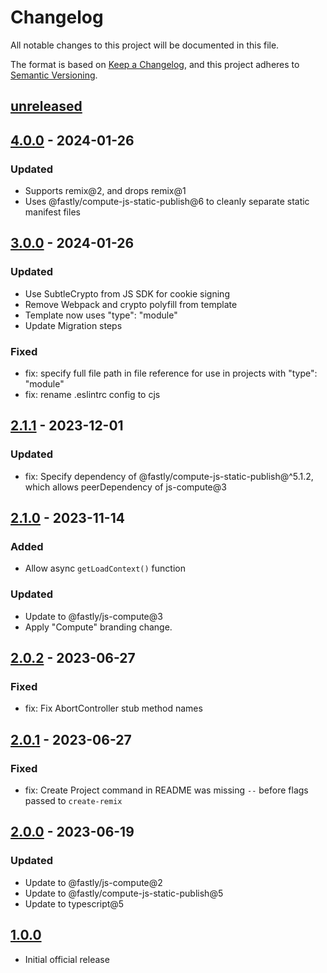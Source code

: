 # Changelog

All notable changes to this project will be documented in this file.

The format is based on [Keep a Changelog](https://keepachangelog.com/en/1.0.0/),
and this project adheres to [Semantic Versioning](https://semver.org/spec/v2.0.0.html).

## [unreleased]

## [4.0.0] - 2024-01-26

### Updated

- Supports remix@2, and drops remix@1
- Uses @fastly/compute-js-static-publish@6 to cleanly separate static manifest files

## [3.0.0] - 2024-01-26

### Updated

- Use SubtleCrypto from JS SDK for cookie signing
- Remove Webpack and crypto polyfill from template
- Template now uses "type": "module"
- Update Migration steps

### Fixed

- fix: specify full file path in file reference for use in projects with "type": "module"
- fix: rename .eslintrc config to cjs

## [2.1.1] - 2023-12-01

### Updated

- fix: Specify dependency of @fastly/compute-js-static-publish@^5.1.2,
    which allows peerDependency of js-compute@3

## [2.1.0] - 2023-11-14

### Added

- Allow async `getLoadContext()` function

### Updated

- Update to @fastly/js-compute@3
- Apply "Compute" branding change.

## [2.0.2] - 2023-06-27

### Fixed

- fix: Fix AbortController stub method names

## [2.0.1] - 2023-06-27

### Fixed

- fix: Create Project command in README was missing `--` before flags passed to `create-remix`

## [2.0.0] - 2023-06-19

### Updated

- Update to @fastly/js-compute@2
- Update to @fastly/compute-js-static-publish@5
- Update to typescript@5

## [1.0.0]

- Initial official release

[unreleased]: https://github.com/fastly/remix-compute-js/compare/v4.0.0...HEAD
[4.0.0]: https://github.com/fastly/remix-compute-js/compare/v3.0.0...v4.0.0
[3.0.0]: https://github.com/fastly/remix-compute-js/compare/v2.1.0...v3.0.0
[2.1.1]: https://github.com/fastly/remix-compute-js/compare/v2.1.0...v2.1.1
[2.1.0]: https://github.com/fastly/remix-compute-js/compare/v2.0.2...v2.1.0
[2.0.2]: https://github.com/fastly/remix-compute-js/compare/v2.0.1...v2.0.2
[2.0.1]: https://github.com/fastly/remix-compute-js/compare/v2.0.0...v2.0.1
[2.0.0]: https://github.com/fastly/remix-compute-js/compare/v1.0.0...v2.0.0
[1.0.0]: https://github.com/fastly/remix-compute-js/releases/tag/v1.0.0
